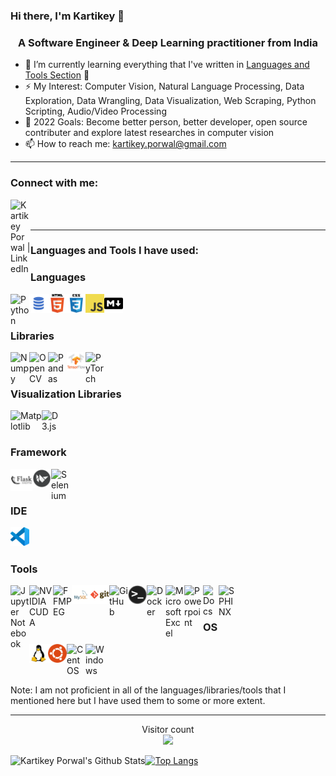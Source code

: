 ### Hi there, I'm Kartikey 👋
<h3 align="center">A Software Engineer & Deep Learning practitioner from India</h3>

- 🌱 I’m currently learning everything that I've written in [Languages and Tools Section](#Languages-and-Tools-I-have-used) 🤣
- ⚡ My Interest: Computer Vision, Natural Language Processing, Data Exploration, Data Wrangling, Data Visualization, Web Scraping, Python Scripting, Audio/Video Processing
- 🥅 2022 Goals: Become better person, better developer, open source contributer and explore latest researches in computer vision
- 📫 How to reach me: kartikey.porwal@gmail.com

---

### Connect with me:
[<img align="left" alt="Kartikey Porwal | LinkedIn" width="32px" src="https://cdn.jsdelivr.net/npm/simple-icons@v3/icons/linkedin.svg" />][linkedin]


<br />
<br />


---

### Languages and Tools I have used:

### Languages

[<img align="left" alt="Python" width="30px" src="https://avatars0.githubusercontent.com/u/1525981" />][python]


[<img align="left" alt="SQL" width="30px" src="https://raw.githubusercontent.com/github/explore/80688e429a7d4ef2fca1e82350fe8e3517d3494d/topics/sql/sql.png" />][sql]

[<img align="left" alt="HTML5" width="30px" src="https://raw.githubusercontent.com/github/explore/80688e429a7d4ef2fca1e82350fe8e3517d3494d/topics/html/html.png" />][html5]

[<img align="left" alt="CSS3" width="30px" src="https://raw.githubusercontent.com/github/explore/80688e429a7d4ef2fca1e82350fe8e3517d3494d/topics/css/css.png" />][css]

[<img align="left" alt="JavaScript" width="30px" src="https://raw.githubusercontent.com/github/explore/80688e429a7d4ef2fca1e82350fe8e3517d3494d/topics/javascript/javascript.png" />][javascript]


[<img align="left" alt="Markdown" width="30px" src="https://raw.githubusercontent.com/github/explore/80688e429a7d4ef2fca1e82350fe8e3517d3494d/topics/markdown/markdown.png" />][markdown]




<br />
<br />


### Libraries

[<img align="left" alt="Numpy" width="30px" src="https://numpy.org/images/logos/numpy.svg" />][numpy]

[<img align="left" alt="OpenCV" width="30px" src="https://avatars1.githubusercontent.com/u/5009934?" />][opencv]

[<img align="left" alt="Pandas" width="30px" src="https://avatars1.githubusercontent.com/u/21206976?" />][pandas]

[<img align="left" alt="Tensorflow" width="30px" src="https://raw.githubusercontent.com/github/explore/80688e429a7d4ef2fca1e82350fe8e3517d3494d/topics/tensorflow/tensorflow.png" />][tensorflow]


[<img align="left" alt="PyTorch" width="30px" src="https://pytorch.org/assets/images/pytorch-logo.png" />][pytorch]

<br />
<br />


### Visualization Libraries

[<img align="left" alt="Matplotlib" width="50px" src="https://matplotlib.org/_static/logo2_compressed.svg" />][matplotlib]



[<img align="left" alt="D3.js" width="30px" src="https://camo.githubusercontent.com/722a5cc12c7d40231ebeb8ca6facdc8547e2abf7/68747470733a2f2f64336a732e6f72672f6c6f676f2e737667" />][d3js]


<br />
<br />

### Framework

[<img align="left" alt="Flask" width="35px" src="https://raw.githubusercontent.com/github/explore/80688e429a7d4ef2fca1e82350fe8e3517d3494d/topics/flask/flask.png" />][flask]

[<img align="left" alt="Kivy" width="30px" src="https://raw.githubusercontent.com/kivy/kivy/master/kivy/data/logo/kivy-icon-256.png" />][kivy]

[<img align="left" alt="Selenium" width="30px" src="https://camo.githubusercontent.com/74ed64243ba05754329bc527cd4240ebd1c087a1/68747470733a2f2f73656c656e69756d2e6465762f696d616765732f73656c656e69756d5f6c6f676f5f7371756172655f677265656e2e706e67" />][selenium]

<br />
<br />


### IDE


[<img align="left" alt="Visual Studio Code" width="30px" src="https://raw.githubusercontent.com/github/explore/80688e429a7d4ef2fca1e82350fe8e3517d3494d/topics/visual-studio-code/visual-studio-code.png" />][vscode]

<br />
<br />

### Tools


[<img align="left" alt="Jupyter Notebook" width="30px" src="https://avatars1.githubusercontent.com/u/7388996" />][jupyter]

[<img align="left" alt="NVIDIA CUDA" width="38px" src="https://upload.wikimedia.org/wikipedia/en/b/b9/Nvidia_CUDA_Logo.jpg" />][cuda]

[<img align="left" alt="FFMPEG" width="30px" src="https://avatars2.githubusercontent.com/u/729418?" />][ffmpeg]


[<img align="left" alt="MySQL" width="30px" src="https://raw.githubusercontent.com/github/explore/80688e429a7d4ef2fca1e82350fe8e3517d3494d/topics/mysql/mysql.png" />][mysql]

[<img align="left" alt="Git" width="30px" src="https://raw.githubusercontent.com/github/explore/80688e429a7d4ef2fca1e82350fe8e3517d3494d/topics/git/git.png" />][git]

[<img align="left" alt="GitHub" width="30px" src="https://avatars1.githubusercontent.com/u/9919?" />][github]





[<img align="left" alt="Terminal" width="30px" src="https://raw.githubusercontent.com/github/explore/80688e429a7d4ef2fca1e82350fe8e3517d3494d/topics/terminal/terminal.png" />][terminal]


[<img align="left" alt="Docker" width="30px" src="https://avatars0.githubusercontent.com/u/5429470?" />][docker]

[<img align="left" alt="Microsoft Excel" width="30px" src="https://upload.wikimedia.org/wikipedia/commons/8/86/Microsoft_Excel_2013_logo.svg" />][excel]

[<img align="left" alt="Powerpoint" width="30px" src="https://upload.wikimedia.org/wikipedia/commons/2/2e/Microsoft_Office_PowerPoint_%282018%E2%80%93present%29.svg" />][powerpoint]

[<img align="left" alt="Docs" width="25px" src="https://upload.wikimedia.org/wikipedia/commons/a/a7/Google_Docs_logo.svg" />][docs]



[<img align="left" alt="SPHINX" width="30px" src="https://avatars2.githubusercontent.com/u/31936682?" />][sphinx]


<br />
<br />

### OS

[<img align="left" alt="Linux" width="30px" src="https://raw.githubusercontent.com/github/explore/80688e429a7d4ef2fca1e82350fe8e3517d3494d/topics/linux/linux.png" />][linux]

[<img align="left" alt="Ubuntu" width="30px" src="https://raw.githubusercontent.com/github/explore/80688e429a7d4ef2fca1e82350fe8e3517d3494d/topics/ubuntu/ubuntu.png" />][ubuntu]

[<img align="left" alt="CentOS" width="30px" src="https://upload.wikimedia.org/wikipedia/commons/6/63/CentOS_color_logo.svg" />][centos]

[<img align="left" alt="Windows" width="30px" src="https://upload.wikimedia.org/wikipedia/commons/e/ee/Windows_logo_%E2%80%93_2012_%28dark_blue%29.svg" />][windows]




<br />
<br />
<br />


Note: I am not proficient in all of the languages/libraries/tools that I mentioned here but I have used them to some or more extent.

---

<p align="center"> 
  Visitor count<br>
  <img src="https://profile-counter.glitch.me/kartikeyporwal/count.svg" />
</p>


[<img align="left" alt="Kartikey Porwal's Github Stats" src="https://github-readme-stats.vercel.app/api?username=kartikeyporwal&show_icons=true&hide_border=true&theme=radical" />][github]

[![Top Langs](https://github-readme-stats.vercel.app/api/top-langs/?username=kartikeyporwal&show_icons=true&hide_border=true&theme=radical)](https://github.com/kartikeyporwal)


[github]: https://github.com/kartikeyporwal
[linkedin]: https://www.linkedin.com/in/kartikeyporwal/
[vscode]: https://github.com/microsoft/vscode
[python]: https://www.python.org/
[jupyter]: https://jupyter.org/
[opencv]: https://github.com/opencv/opencv
[ffmpeg]: https://github.com/FFmpeg/FFmpeg
[pandas]: https://github.com/pandas-dev/pandas
[mysql]: https://dev.mysql.com/
[git]: https://github.com/git/git
[svn]: https://github.com/apache/subversion
[github]: https://github.com/
[terminal]: https://github.com/topics/terminal
[tensorflow]: https://github.com/tensorflow/tensorflow
[pytorch]: https://github.com/pytorch/pytorch
[numpy]: https://github.com/numpy/numpy
[d3js]: https://github.com/d3/d3
[matplotlib]: https://github.com/matplotlib/matplotlib
[docker]: https://www.docker.com/
[html5]: https://github.com/topics/html
[javascript]: https://github.com/topics/javascript
[css]: https://github.com/topics/css
[sql]: https://github.com/topics/sql
[linux]: https://github.com/topics/linux
[ubuntu]: https://ubuntu.com/
[centos]: https://www.centos.org/
[windows]: https://www.microsoft.com/en-in/windows
[markdown]: https://github.com/topics/markdown
[flask]: https://github.com/pallets/flask
[selenium]: https://github.com/SeleniumHQ/selenium
[kivy]: https://github.com/kivy/kivy
[excel]: https://www.microsoft.com/en-us/microsoft-365/excel
[powerpoint]: https://www.microsoft.com/en-in/microsoft-365/powerpoint
[docs]: https://docs.google.com/
[cuda]: https://developer.nvidia.com/cuda-zone
[sphinx]: https://www.sphinx-doc.org/en/master/
